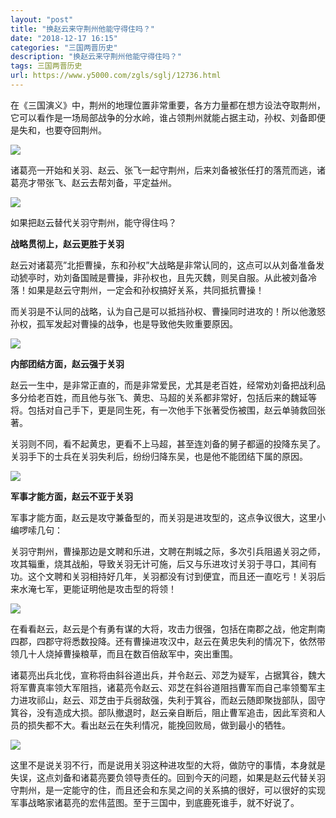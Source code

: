 ```yaml
---
layout: "post"
title: "换赵云来守荆州他能守得住吗？"
date: "2018-12-17 16:15"
categories: "三国两晋历史"
description: "换赵云来守荆州他能守得住吗？"
tags: 三国两晋历史
url: https://www.y5000.com/zgls/sglj/12736.html
---
```






在《三国演义》中，荆州的地理位置非常重要，各方力量都在想方设法夺取荆州，它可以看作是一场局部战争的分水岭，谁占领荆州就能占据主动，孙权、刘备即便是失和，也要夺回荆州。

![](https://img.y5000.com/uploads/allimg/170208/8-1F20Q6321OO.jpg)

诸葛亮一开始和关羽、赵云、张飞一起守荆州，后来刘备被张任打的落荒而逃，诸葛亮才带张飞、赵云去帮刘备，平定益州。

![](https://img.y5000.com/uploads/allimg/170208/8-1F20Q63226457.jpg)

如果把赵云替代关羽守荆州，能守得住吗？

**战略贯彻上，赵云更胜于关羽**

赵云对诸葛亮”北拒曹操，东和孙权”大战略是非常认同的，这点可以从刘备准备发动猇亭时，劝刘备国贼是曹操，非孙权也，且先灭魏，则吴自服。从此被刘备冷落！如果是赵云守荆州，一定会和孙权搞好关系，共同抵抗曹操！

而关羽是不认同的战略，认为自己是可以抵挡孙权、曹操同时进攻的！所以他激怒孙权，孤军发起对曹操的战争，也是导致他失败重要原因。

![](https://img.y5000.com/uploads/allimg/170208/8-1F20Q63235643.jpg)

**内部团结方面，赵云强于关羽**

赵云一生中，是非常正直的，而是非常爱民，尤其是老百姓，经常劝刘备把战利品多分给老百姓，而且他与张飞、黄忠、马超的关系都非常好，包括后来的魏延等将。包括对自己手下，更是同生死，有一次他手下张著受伤被围，赵云单骑救回张著。

关羽则不同，看不起黄忠，更看不上马超，甚至连刘备的舅子都逼的投降东吴了。关羽手下的士兵在关羽失利后，纷纷归降东吴，也是他不能团结下属的原因。

![](https://img.y5000.com/uploads/allimg/170208/8-1F20Q63244B0.jpg)

**军事才能方面，赵云不亚于关羽**

军事才能方面，赵云是攻守兼备型的，而关羽是进攻型的，这点争议很大，这里小编啰嗦几句：

关羽守荆州，曹操那边是文聘和乐进，文聘在荆城之际，多次引兵阻遏关羽之师，攻其辎重，烧其战船，导致关羽无计可施，后又与乐进攻讨关羽于寻口，其间有功。这个文聘和关羽相持好几年，关羽都没有讨到便宜，而且还一直吃亏！关羽后来水淹七军，更能证明他是攻击型的将领！

![](https://img.y5000.com/uploads/allimg/170208/8-1F20Q63319246.jpg)

在看看赵云，赵云是个有勇有谋的大将，攻击力很强，包括在南郡之战，他定荆南四郡，四郡守将悉数投降。还有曹操进攻汉中，赵云在黄忠失利的情况下，依然带领几十人烧掉曹操粮草，而且在数百倍敌军中，突出重围。

诸葛亮出兵北伐，宣称将由斜谷道出兵，并令赵云、邓芝为疑军，占据箕谷，魏大将军曹真率领大军阻挡，诸葛亮令赵云、邓芝在斜谷道阻挡曹军而自己率领蜀军主力进攻祁山，赵云、邓芝由于兵弱敌强，失利于箕谷，而赵云随即聚拢部队，固守箕谷，没有造成大损。部队撤退时，赵云亲自断后，阻止曹军追击，因此军资和人员的损失都不大。看出赵云在失利情况，能挽回败局，做到最小的牺牲。

![](https://img.y5000.com/uploads/allimg/170208/8-1F20Q63331493.jpg)

这里不是说关羽不行，而是说用关羽这种进攻型的大将，做防守的事情，本身就是失误，这点刘备和诸葛亮要负领导责任的。回到今天的问题，如果是赵云代替关羽守荆州，是一定能守的住，而且还会和东吴之间的关系搞的很好，可以很好的实现军事战略家诸葛亮的宏伟蓝图。至于三国中，到底鹿死谁手，就不好说了。
